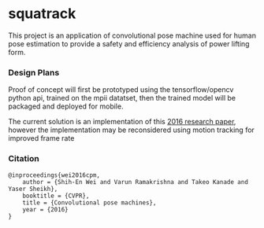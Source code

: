 # squatrack
This project is an application of convolutional pose machine used for human pose estimation to provide a safety and efficiency analysis of power lifting form. 

### Design Plans 

Proof of concept will first be prototyped using the tensorflow/opencv python api, trained on the mpii datatset, then the trained model will be packaged and deployed for mobile.

The current solution is an implementation of this [2016 research paper](https://arxiv.org/abs/1602.00134), however the implementation may be reconsidered using motion tracking for improved frame rate

### Citation

```
@inproceedings{wei2016cpm,
    author = {Shih-En Wei and Varun Ramakrishna and Takeo Kanade and Yaser Sheikh},
    booktitle = {CVPR},
    title = {Convolutional pose machines},
    year = {2016}
}
```

